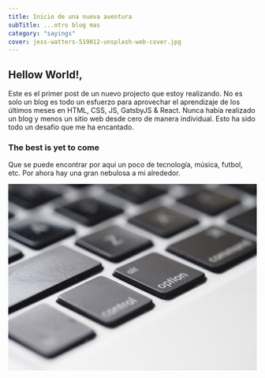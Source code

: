 ```yaml
---
title: Inicio de una nueva aventura
subTitle: ...otro blog mas
category: "sayings"
cover: jess-watters-519012-unsplash-web-cover.jpg
---
```


## Hellow World!,

Este es el primer post de un nuevo projecto que estoy realizando. No es solo un blog es todo un esfuerzo para aprovechar el aprendizaje de los &uacute;ltimos meses en HTML, CSS, JS, GatsbyJS & React.
Nunca hab&iacute;a realizado un blog y menos un sitio web desde cero de manera individual. Esto ha sido todo un desaf&iacute;o que me ha encantado.

### The best is yet to come

Que se puede encontrar por aqu&iacute; un poco de tecnolog&iacute;a, m&uacute;sica, futbol, etc. Por ahora hay una gran nebulosa a mi alrededor.

![unsplash.com](./jess-watters-519012-unsplash-web.jpg)
